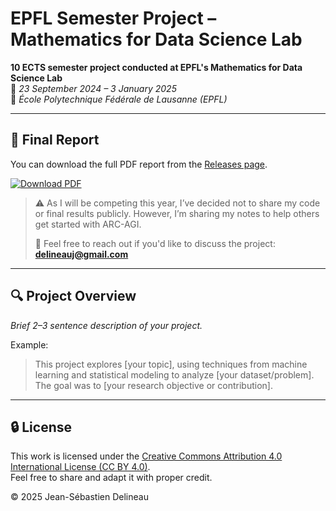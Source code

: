 # EPFL Semester Project – Mathematics for Data Science Lab

**10 ECTS semester project conducted at EPFL's Mathematics for Data Science Lab**  
📅 *23 September 2024 – 3 January 2025*  
📍 *École Polytechnique Fédérale de Lausanne (EPFL)*

---

## 📄 Final Report

You can download the full PDF report from the [Releases page](https://github.com/Drykx/PerceptARC/releases/tag/v1.0).

[![Download PDF](https://img.shields.io/badge/Download-Final_Report-blue)](https://github.com/Drykx/PerceptARC/releases/tag/v1.0)

> ⚠️ As I will be competing this year, I’ve decided not to share my code or final results publicly. However, I’m sharing my notes to help others get started with ARC-AGI.  
>  
> 💬 Feel free to reach out if you'd like to discuss the project: **delineauj@gmail.com**

---

## 🔍 Project Overview

*Brief 2–3 sentence description of your project.*

Example:  
> This project explores [your topic], using techniques from machine learning and statistical modeling to analyze [your dataset/problem]. The goal was to [your research objective or contribution].

---

## 🔒 License

This work is licensed under the [Creative Commons Attribution 4.0 International License (CC BY 4.0)](https://creativecommons.org/licenses/by/4.0/).  
Feel free to share and adapt it with proper credit.

© 2025 Jean-Sébastien Delineau
